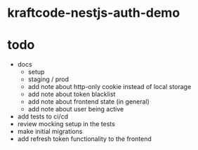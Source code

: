 # kraftcode-nestjs-auth-demo

# todo

-   docs
    -   setup
    -   staging / prod
    -   add note about http-only cookie instead of local storage
    -   add note about token blacklist
    -   add note about frontend state (in general)
    -   add note about user being active
-   add tests to ci/cd
-   review mocking setup in the tests
-   make initial migrations
-   add refresh token functionality to the frontend
